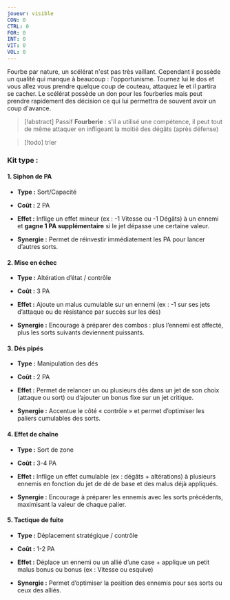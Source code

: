```yaml
---
joueur: visible
CON: 0
CTRL: 0
FOR: 0
INT: 0
VIT: 0
VOL: 0
---
```


Fourbe par nature, un scélérat n'est pas très vaillant. Cependant il possède un qualité qui manque à beaucoup : l'opportunisme.
Tournez lui le dos et vous allez vous prendre quelque coup de couteau, attaquez le et il partira se cacher.
Le scélérat possède un don pour les fourberies mais peut prendre rapidement des décision ce qui lui permettra de souvent avoir un coup d'avance.


> [!abstract] Passif
> **Fourberie** : s'il a utilisé une compétence, il peut tout de même attaquer en infligeant la moitié des dégâts (après défense)


> [!todo]
> trier
### **Kit type :**

#### 1. **Siphon de PA**

- **Type :** Sort/Capacité
    
- **Coût :** 2 PA
    
- **Effet :** Inflige un effet mineur (ex : -1 Vitesse ou -1 Dégâts) à un ennemi et **gagne 1 PA supplémentaire** si le jet dépasse une certaine valeur.
    
- **Synergie :** Permet de réinvestir immédiatement les PA pour lancer d’autres sorts.
    

#### 2. **Mise en échec**

- **Type :** Altération d’état / contrôle
    
- **Coût :** 3 PA
    
- **Effet :** Ajoute un malus cumulable sur un ennemi (ex : -1 sur ses jets d’attaque ou de résistance par succès sur les dés)
    
- **Synergie :** Encourage à préparer des combos : plus l’ennemi est affecté, plus les sorts suivants deviennent puissants.
    

#### 3. **Dés pipés**

- **Type :** Manipulation des dés
    
- **Coût :** 2 PA
    
- **Effet :** Permet de relancer un ou plusieurs dés dans un jet de son choix (attaque ou sort) ou d’ajouter un bonus fixe sur un jet critique.
    
- **Synergie :** Accentue le côté « contrôle » et permet d’optimiser les paliers cumulables des sorts.
    

#### 4. **Effet de chaîne**

- **Type :** Sort de zone
    
- **Coût :** 3-4 PA
    
- **Effet :** Inflige un effet cumulable (ex : dégâts + altérations) à plusieurs ennemis en fonction du jet de dé de base et des malus déjà appliqués.
    
- **Synergie :** Encourage à préparer les ennemis avec les sorts précédents, maximisant la valeur de chaque palier.
    

#### 5. **Tactique de fuite**

- **Type :** Déplacement stratégique / contrôle
    
- **Coût :** 1-2 PA
    
- **Effet :** Déplace un ennemi ou un allié d’une case + applique un petit malus bonus ou bonus (ex : Vitesse ou esquive)
    
- **Synergie :** Permet d’optimiser la position des ennemis pour ses sorts ou ceux des alliés.